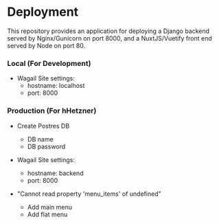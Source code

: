# Deployment

This repository provides an application for deploying a Django backend served by Nginx/Gunicorn on port 8000, and a NuxtJS/Vuetify front end served by Node on port 80.


### Local (For Development)

* Wagail Site settings: 
    * hostname: localhost
    * port: 8000


### Production (For hHetzner)

* Create Postres DB
    * DB name
    * DB password

* Wagail Site settings: 
    * hostname: backend
    * port: 8000

* "Cannot read property 'menu_items' of undefined"
    * Add main menu
    * Add flat menu
